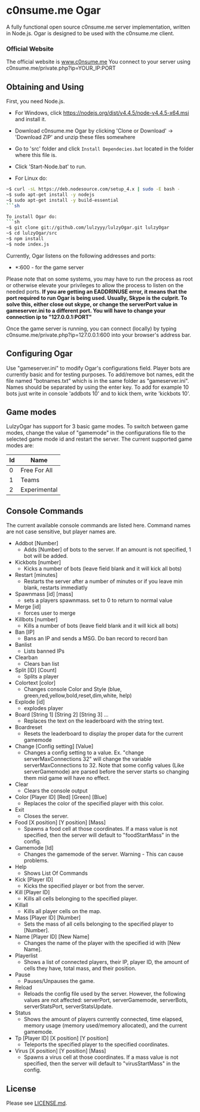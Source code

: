 # c0nsume.me Ogar
A fully functional open source c0nsume.me server implementation, written in Node.js. Ogar is designed to be used with the c0nsume.me client.

### Official Website
The official website is www.c0nsume.me You connect to your server using c0nsume.me/private.php?ip=YOUR_IP:PORT

## Obtaining and Using

First, you need Node.js.
- For Windows, click https://nodejs.org/dist/v4.4.5/node-v4.4.5-x64.msi and install it.
- Download c0nsume.me Ogar by clicking 'Clone or Download' -> 'Download ZIP' and unzip these files somewhere
- Go to 'src' folder and click `Install Dependecies.bat` located in the folder where this file is.
- Click 'Start-Node.bat' to run.

- For Linux do:
```sh
~$ curl -sL https://deb.nodesource.com/setup_4.x | sudo -E bash -
~$ sudo apt-get install -y nodejs
~$ sudo apt-get install -y build-essential
```sh

To install Ogar do:
```sh
~$ git clone git://github.com/lulzyyy/lulzyOgar.git lulzyOgar
~$ cd lulzyOgar/src
~$ npm install
~$ node index.js
```

Currently, Ogar listens on the following addresses and ports:
* *:600 - for the game server

Please note that on some systems, you may have to run the process as root or otherwise elevate your privileges to allow the process to listen on the needed ports. **If you are getting an EADDRINUSE error, it means that the port required to run Ogar is being used. Usually, Skype is the culprit. To solve this, either close out skype, or change the serverPort value in gameserver.ini to a different port. You will have to change your connection ip to "127.0.0.1:PORT"**

Once the game server is running, you can connect (locally) by typing c0nsume.me/private.php?ip=127.0.0.1:600 into your browser's address bar.

## Configuring Ogar
Use "gameserver.ini" to modify Ogar's configurations field. Player bots are currently basic and for testing purposes. To add/remove bot names, edit the file named "botnames.txt" which is in the same folder as "gameserver.ini". Names should be separated by using the enter key.
To add for example 10 bots just write in console 'addbots 10' and to kick them, write 'kickbots 10'.
## Game modes
LulzyOgar has support for 3 basic game modes. To switch between game modes, change the value of "gamemode" in the configurations file to the selected game mode id and restart the server. The current supported game modes are:

Id   | Name
-----|--------------
0    | Free For All
1    | Teams
2    | Experimental

## Console Commands
The current available console commands are listed here. Command names are not case sensitive, but player names are.

 - Addbot [Number]
   * Adds [Number] of bots to the server. If an amount is not specified, 1 bot will be added.
 - Kickbots [number]
   * Kicks a number of bots (leave field blank and it will kick all bots)
 - Restart [minutes]
   * Restarts the server after a number of minutes or if you leave min blank, restarts immediatly
 - Spawnmass [id] [mass]
   * sets a players spawnmass. set to 0 to return to normal value
 - Merge [id]
   * forces user to merge
 - Killbots [number]
   * Kills a number of bots (leave field blank and it will kick all bots)
 - Ban [IP]
   * Bans an IP and sends a MSG. Do ban record to record ban
 - Banlist
   * Lists banned IPs
 - Clearban
   * Clears ban list
 - Split [ID] [Count]
   * Splits a player
 - Colortext [color]
   * Changes console Color and Style (blue, green,red,yellow,bold,reset,dim,white, help)
 - Explode [id]
   * explodes player
 - Board [String 1] [String 2] [String 3] ...
   * Replaces the text on the leaderboard with the string text.
 - Boardreset
   * Resets the leaderboard to display the proper data for the current gamemode
 - Change [Config setting] [Value]
   * Changes a config setting to a value. Ex. "change serverMaxConnections 32" will change the variable serverMaxConnections to 32. Note that some config values (Like serverGamemode) are parsed before the server starts so changing them mid game will have no effect.
 - Clear
   * Clears the console output
 - Color [Player ID] [Red] [Green] [Blue]
   * Replaces the color of the specified player with this color.
 - Exit
   * Closes the server.
 - Food [X position] [Y position] [Mass]
   * Spawns a food cell at those coordinates. If a mass value is not specified, then the server will default to "foodStartMass" in the config.
 - Gamemode [Id]
   * Changes the gamemode of the server. Warning - This can cause problems.
 - Help
   * Shows List Of Commands
 - Kick [Player ID]
   * Kicks the specified player or bot from the server.
 - Kill [Player ID]
   * Kills all cells belonging to the specified player.
 - Killall
   * Kills all player cells on the map.
 - Mass [Player ID] [Number]
   * Sets the mass of all cells belonging to the specified player to [Number].
 - Name [Player ID] [New Name]
   * Changes the name of the player with the specified id with [New Name].
 - Playerlist
   * Shows a list of connected players, their IP, player ID, the amount of cells they have, total mass, and their position.
 - Pause
   * Pauses/Unpauses the game.
 - Reload
   * Reloads the config file used by the server. However, the following values are not affected: serverPort, serverGamemode, serverBots, serverStatsPort, serverStatsUpdate.
 - Status
   * Shows the amount of players currently connected, time elapsed, memory usage (memory used/memory allocated), and the current gamemode.
 - Tp [Player ID] [X position] [Y position]
   * Teleports the specified player to the specified coordinates.
 - Virus [X position] [Y position] [Mass]
   * Spawns a virus cell at those coordinates. If a mass value is not specified, then the server will default to "virusStartMass" in the config.

## License
Please see [LICENSE.md](https://github.com/OgarProject/Ogar/blob/master/LICENSE.md).
